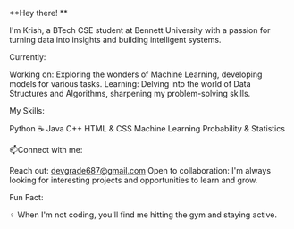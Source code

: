 
**Hey there! **

I'm Krish, a BTech CSE student at Bennett University with a passion for turning data into insights and building intelligent systems.

Currently:

Working on: Exploring the wonders of Machine Learning, developing models for various tasks.
Learning: Delving into the world of Data Structures and Algorithms, sharpening my problem-solving skills.

My Skills:

Python
☕ Java
C++
HTML & CSS
Machine Learning
Probability & Statistics

📫Connect with me:

Reach out: devgrade687@gmail.com
Open to collaboration: I'm always looking for interesting projects and opportunities to learn and grow.

Fun Fact:

️‍♀️ When I'm not coding, you'll find me hitting the gym and staying active.



